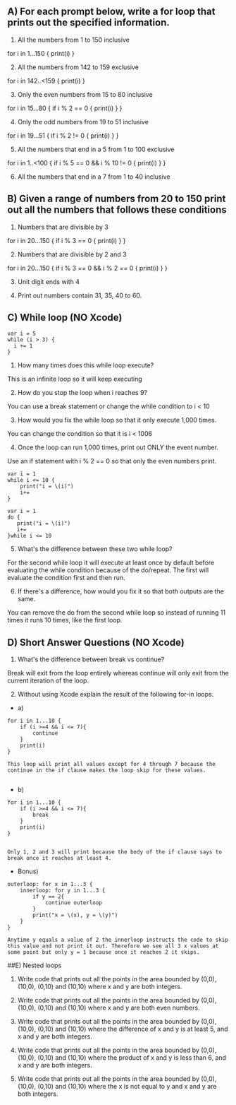 ## A) For each prompt below, write a for loop that prints out the specified information.

1) All the numbers from 1 to 150 inclusive

for i in 1...150 {
print(i)
}

2) All the numbers from 142 to 159 exclusive

for i in 142..<159 {
print(i)
}

3) Only the even numbers from 15 to 80 inclusive

for i in 15...80 {
if i % 2 == 0 {
print(i)
}
}

4) Only the odd numbers from 19 to 51 inclusive

for i in 19...51 {
if i % 2 != 0 {
print(i)
}
}

5) All the numbers that end in a 5 from 1 to 100 exclusive

for i in 1..<100 {
if i % 5 == 0 && i % 10 != 0 {
print(i)
}
}

6) All the numbers that end in a 7 from 1 to 40 inclusive


## B) Given a range of numbers from 20 to 150 print out all the numbers that follows these conditions

1) Numbers that are divisible by 3

for i in 20...150 {
if i % 3 == 0 {
print(i)
}
}

2) Numbers that are divisible by 2 and 3

for i in 20...150 {
if i % 3 == 0 && i % 2 == 0 {
print(i)
}
}

3) Unit digit ends with 4

4) Print out numbers contain 31, 35, 40 to 60.


## C) While loop (NO Xcode)
```
var i = 5
while (i > 3) {
  i += 1
}
```
1) How many times does this while loop execute?

This is an infinite loop so it will keep executing

2) How do you stop the loop when i reaches 9?

You can use a break statement or change the while condition to i < 10

3) How would you fix the while loop so that it only execute 1,000 times.

You can change the condition so that it is i < 1006

4) Once the loop can run 1,000 times, print out ONLY the event number.

Use an if statement with i % 2 == 0 so that only the even numbers print.

```
var i = 1
while i <= 10 {
    print("i = \(i)")
    i+=
}
```
```
var i = 1
do {
   print("i = \(i)")
   i+=
}while i <= 10
```
5) What's the difference between these two while loop?

For the second while loop it will execute at least once by default before evaluating the while condition because of the do/repeat. The first will evaluate the condition first and then run.

6) If there's a difference, how would you fix it so that both outputs are the same.

You can remove the do from the second while loop so instead of running 11 times it runs 10 times, like the first loop.

## D) Short Answer Questions (NO Xcode)

1) What's the difference between break vs continue?

Break will exit from the loop entirely whereas continue will only exit from the current iteration of the loop.

2) Without using Xcode explain the result of the following for-in loops.
* a)
```
for i in 1...10 {
    if (i >=4 && i <= 7){
        continue
    }
    print(i)
}

This loop will print all values except for 4 through 7 because the continue in the if clause makes the loop skip for these values.


```
* b)
```
for i in 1...10 {
    if (i >=4 && i <= 7){
        break
    }
    print(i)
}


Only 1, 2 and 3 will print because the body of the if clause says to break once it reaches at least 4.
```
* Bonus)
```
outerloop: for x in 1...3 {
    innerloop: for y in 1...3 {
        if y == 2{
            continue outerloop
        }
        print("x = \(x), y = \(y)")
    }
}

Anytime y equals a value of 2 the innerloop instructs the code to skip this value and not print it out. Therefore we see all 3 x values at some point but only y = 1 because once it reaches 2 it skips.
```
##E) Nested loops
1) Write code that prints out all the points in the area bounded by (0,0), (10,0), (0,10) and (10,10) where x and y are both integers.

2) Write code that prints out all the points in the area bounded by (0,0), (10,0), (0,10) and (10,10) where x and y are both even numbers.

3) Write code that prints out all the points in the area bounded by (0,0), (10,0), (0,10) and (10,10) where the difference of x and y is at least 5, and x and y are both integers.

4) Write code that prints out all the points in the area bounded by (0,0), (10,0), (0,10) and (10,10) where the product of x and y is less than 6, and x and y are both integers.

5) Write code that prints out all the points in the area bounded by (0,0), (10,0), (0,10) and (10,10) where the x is not equal to y and x and y are both integers.
